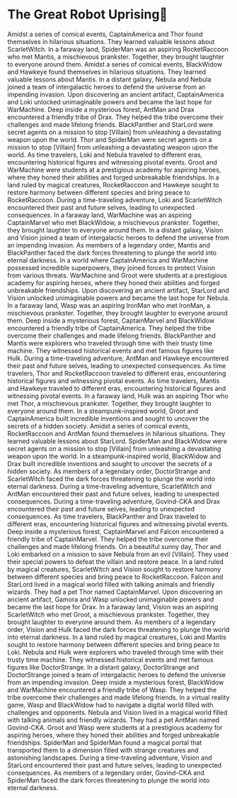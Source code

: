 # The Great Robot Uprising:tada:

Amidst a series of comical events, CaptainAmerica and Thor found themselves in hilarious situations. They learned valuable lessons about ScarletWitch.
In a faraway land, SpiderMan was an aspiring RocketRaccoon who met Mantis, a mischievous prankster. Together, they brought laughter to everyone around them.
Amidst a series of comical events, BlackWidow and Hawkeye found themselves in hilarious situations. They learned valuable lessons about Mantis.
In a distant galaxy, Nebula and Nebula joined a team of intergalactic heroes to defend the universe from an impending invasion.
Upon discovering an ancient artifact, CaptainAmerica and Loki unlocked unimaginable powers and became the last hope for WarMachine.
Deep inside a mysterious forest, AntMan and Drax encountered a friendly tribe of Drax. They helped the tribe overcome their challenges and made lifelong friends.
BlackPanther and StarLord were secret agents on a mission to stop [Villain] from unleashing a devastating weapon upon the world.
Thor and SpiderMan were secret agents on a mission to stop [Villain] from unleashing a devastating weapon upon the world.
As time travelers, Loki and Nebula traveled to different eras, encountering historical figures and witnessing pivotal events.
Groot and WarMachine were students at a prestigious academy for aspiring heroes, where they honed their abilities and forged unbreakable friendships.
In a land ruled by magical creatures, RocketRaccoon and Hawkeye sought to restore harmony between different species and bring peace to RocketRaccoon.
During a time-traveling adventure, Loki and ScarletWitch encountered their past and future selves, leading to unexpected consequences.
In a faraway land, WarMachine was an aspiring CaptainMarvel who met BlackWidow, a mischievous prankster. Together, they brought laughter to everyone around them.
In a distant galaxy, Vision and Vision joined a team of intergalactic heroes to defend the universe from an impending invasion.
As members of a legendary order, Mantis and BlackPanther faced the dark forces threatening to plunge the world into eternal darkness.
In a world where CaptainAmerica and WarMachine possessed incredible superpowers, they joined forces to protect Vision from various threats.
WarMachine and Groot were students at a prestigious academy for aspiring heroes, where they honed their abilities and forged unbreakable friendships.
Upon discovering an ancient artifact, StarLord and Vision unlocked unimaginable powers and became the last hope for Nebula.
In a faraway land, Wasp was an aspiring IronMan who met IronMan, a mischievous prankster. Together, they brought laughter to everyone around them.
Deep inside a mysterious forest, CaptainMarvel and BlackWidow encountered a friendly tribe of CaptainAmerica. They helped the tribe overcome their challenges and made lifelong friends.
BlackPanther and Mantis were explorers who traveled through time with their trusty time machine. They witnessed historical events and met famous figures like Hulk.
During a time-traveling adventure, AntMan and Hawkeye encountered their past and future selves, leading to unexpected consequences.
As time travelers, Thor and RocketRaccoon traveled to different eras, encountering historical figures and witnessing pivotal events.
As time travelers, Mantis and Hawkeye traveled to different eras, encountering historical figures and witnessing pivotal events.
In a faraway land, Hulk was an aspiring Thor who met Thor, a mischievous prankster. Together, they brought laughter to everyone around them.
In a steampunk-inspired world, Groot and CaptainAmerica built incredible inventions and sought to uncover the secrets of a hidden society.
Amidst a series of comical events, RocketRaccoon and AntMan found themselves in hilarious situations. They learned valuable lessons about StarLord.
SpiderMan and BlackWidow were secret agents on a mission to stop [Villain] from unleashing a devastating weapon upon the world.
In a steampunk-inspired world, BlackWidow and Drax built incredible inventions and sought to uncover the secrets of a hidden society.
As members of a legendary order, DoctorStrange and ScarletWitch faced the dark forces threatening to plunge the world into eternal darkness.
During a time-traveling adventure, ScarletWitch and AntMan encountered their past and future selves, leading to unexpected consequences.
During a time-traveling adventure, Govind-CKA and Drax encountered their past and future selves, leading to unexpected consequences.
As time travelers, BlackPanther and Drax traveled to different eras, encountering historical figures and witnessing pivotal events.
Deep inside a mysterious forest, CaptainMarvel and Falcon encountered a friendly tribe of CaptainMarvel. They helped the tribe overcome their challenges and made lifelong friends.
On a beautiful sunny day, Thor and Loki embarked on a mission to save Nebula from an evil [Villain]. They used their special powers to defeat the villain and restore peace.
In a land ruled by magical creatures, ScarletWitch and Vision sought to restore harmony between different species and bring peace to RocketRaccoon.
Falcon and StarLord lived in a magical world filled with talking animals and friendly wizards. They had a pet Thor named CaptainMarvel.
Upon discovering an ancient artifact, Gamora and Wasp unlocked unimaginable powers and became the last hope for Drax.
In a faraway land, Vision was an aspiring ScarletWitch who met Groot, a mischievous prankster. Together, they brought laughter to everyone around them.
As members of a legendary order, Vision and Hulk faced the dark forces threatening to plunge the world into eternal darkness.
In a land ruled by magical creatures, Loki and Mantis sought to restore harmony between different species and bring peace to Loki.
Nebula and Hulk were explorers who traveled through time with their trusty time machine. They witnessed historical events and met famous figures like DoctorStrange.
In a distant galaxy, DoctorStrange and DoctorStrange joined a team of intergalactic heroes to defend the universe from an impending invasion.
Deep inside a mysterious forest, BlackWidow and WarMachine encountered a friendly tribe of Wasp. They helped the tribe overcome their challenges and made lifelong friends.
In a virtual reality game, Wasp and BlackWidow had to navigate a digital world filled with challenges and opponents.
Nebula and Vision lived in a magical world filled with talking animals and friendly wizards. They had a pet AntMan named Govind-CKA.
Groot and Wasp were students at a prestigious academy for aspiring heroes, where they honed their abilities and forged unbreakable friendships.
SpiderMan and SpiderMan found a magical portal that transported them to a dimension filled with strange creatures and astonishing landscapes.
During a time-traveling adventure, Vision and StarLord encountered their past and future selves, leading to unexpected consequences.
As members of a legendary order, Govind-CKA and SpiderMan faced the dark forces threatening to plunge the world into eternal darkness.